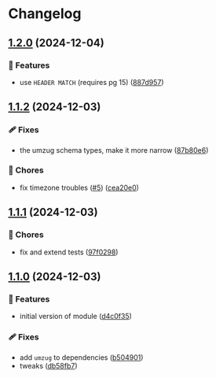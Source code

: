 # Changelog

## [1.2.0](https://github.com/voxpelli/pg-utils/compare/v1.1.2...v1.2.0) (2024-12-04)


### 🌟 Features

* use `HEADER MATCH` (requires pg 15) ([887d957](https://github.com/voxpelli/pg-utils/commit/887d957e8613035e574654f59f50e33fc654cb1d))

## [1.1.2](https://github.com/voxpelli/pg-utils/compare/v1.1.1...v1.1.2) (2024-12-03)


### 🩹 Fixes

* the umzug schema types, make it more narrow ([87b80e6](https://github.com/voxpelli/pg-utils/commit/87b80e6ef4d94628a970f19a28da7457999c9aba))


### 🧹 Chores

* fix timezone troubles ([#5](https://github.com/voxpelli/pg-utils/issues/5)) ([cea20e0](https://github.com/voxpelli/pg-utils/commit/cea20e092728f852267e298bcec730057b44696e))

## [1.1.1](https://github.com/voxpelli/pg-utils/compare/v1.1.0...v1.1.1) (2024-12-03)


### 🧹 Chores

* fix and extend tests ([97f0298](https://github.com/voxpelli/pg-utils/commit/97f02980e5bc3e9b80c69cefb9e21d67df3b05ff))

## [1.1.0](https://github.com/voxpelli/pg-utils/compare/v1.0.0...v1.1.0) (2024-12-03)


### 🌟 Features

* initial version of module ([d4c0f35](https://github.com/voxpelli/pg-utils/commit/d4c0f35106b34db0d9b25aa1aff824a0534bcc27))


### 🩹 Fixes

* add `umzug` to dependencies ([b504901](https://github.com/voxpelli/pg-utils/commit/b5049012123190a2ba5787d60867596b9e20f5fd))
* tweaks ([db58fb7](https://github.com/voxpelli/pg-utils/commit/db58fb7cc2a584782e0e508c142f515ec8e8b900))
